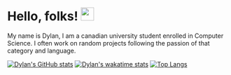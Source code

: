 

<!--
**dylan0356/dylan0356** is a ✨ _special_ ✨ repository because its `README.md` (this file) appears on your GitHub profile.

Here are some ideas to get you started:

- 🔭 I’m currently working on ...
- 🌱 I’m currently learning ...
- 👯 I’m looking to collaborate on ...
- 🤔 I’m looking for help with ...
- 💬 Ask me about ...
- 📫 How to reach me: ...
- 😄 Pronouns: ...
- ⚡ Fun fact: ...
-->

# Hello, folks! <img src="https://c.tenor.com/Wx9IEmZZXSoAAAAi/hi.gif" width="30px">

My name is Dylan, I am a canadian university student enrolled in Computer Science. I often work on random projects following the passion of that category and language. 

[![Dylan's GitHub stats](https://github-readme-stats.vercel.app/api?username=dylan0356&count_private=true&show_icons=true&theme=radical)](https://github.com/anuraghazra/github-readme-stats)
[![Dylan's wakatime stats](https://github-readme-stats.vercel.app/api/wakatime?username=dylan0356)](https://github.com/anuraghazra/github-readme-stats)
[![Top Langs](https://github-readme-stats.vercel.app/api/top-langs/?username=dylan0356&theme=radical)](https://github.com/anuraghazra/github-readme-stats)

